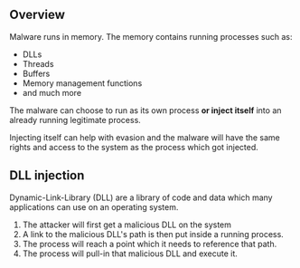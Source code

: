 ## Overview

Malware runs in memory. The memory contains running processes such as:
- DLLs
- Threads
- Buffers
- Memory management functions
- and much more

The malware can choose to run as its own process **or inject itself** into an already running legitimate process.

Injecting itself can help with evasion and the malware will have the same rights and access to the system as the process which got injected.

## DLL injection

Dynamic-Link-Library (DLL) are a library of code and data which many applications can use on an operating system.

 1. The attacker will first get a malicious DLL on the system
 2. A link to the malicious DLL's path is then put inside a running process.
 3. The process will reach a point which it needs to reference that path.
 4. The process will pull-in that malicious DLL and execute it.

